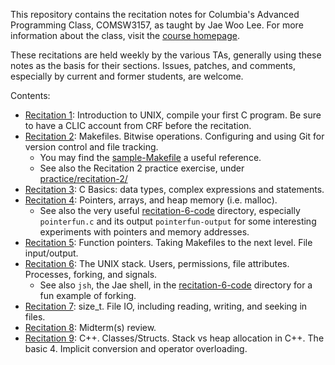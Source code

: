 This repository contains the recitation notes for Columbia's Advanced
Programming Class, COMSW3157, as taught by Jae Woo Lee. For more information
about the class, visit the [course homepage](http://www.cs.columbia.edu/~jae/3157).

These recitations are held weekly by the various TAs, generally using these
notes as the basis for their sections. Issues, patches, and comments, especially
by current and former students, are welcome.

Contents:

* [Recitation 1](recitation-1.md): Introduction to UNIX, compile your first C
  program. Be sure to have a CLIC account from CRF before the recitation.
* [Recitation 2](recitation-2.md): Makefiles. Bitwise operations. Configuring
  and using Git for version control and file tracking.
    * You may find the [sample-Makefile](sample-Makefile) a useful reference.
    * See also the Recitation 2 practice exercise, under
      [practice/recitation-2/](practice/recitation-2/)
* [Recitation 3](recitation-3.md): C Basics: data types, complex expressions and statements.
* [Recitation 4](recitation-4.md): Pointers, arrays, and heap memory 
(i.e. malloc).
    * See also the very useful [recitation-6-code](recitation-6-code/) directory,
      especially `pointerfun.c` and its output `pointerfun-output` for some
      interesting experiments with pointers and memory addresses.
* [Recitation 5](recitation-5.md): Function pointers. Taking Makefiles to the
  next level. File input/output.
* [Recitation 6](recitation-6.md): The UNIX stack. Users, permissions, file
  attributes. Processes, forking, and signals.
    * See also `jsh`, the Jae shell, in the [recitation-6-code](recitation-6-code/)
      directory for a fun example of forking.
* [Recitation 7](recitation-7.md): size_t. File IO, including reading, writing,
  and seeking in files.
* [Recitation 8](recitation-8.md): Midterm(s) review.
* [Recitation 9](recitation-9.md): C++. Classes/Structs. Stack vs heap allocation
  in C++. The basic 4. Implicit conversion and operator overloading.
